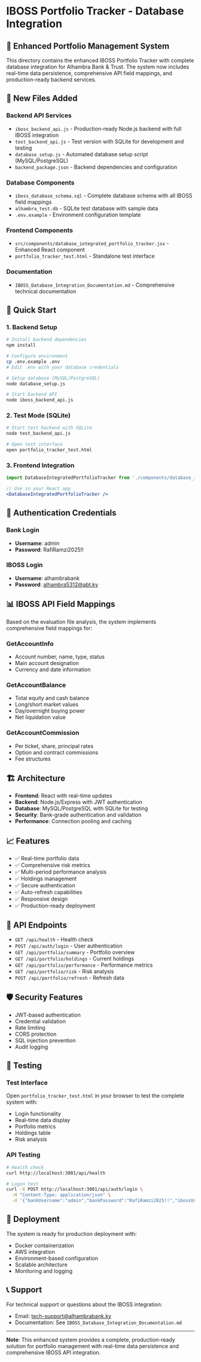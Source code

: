 # IBOSS Portfolio Tracker - Database Integration

## 🏦 Enhanced Portfolio Management System

This directory contains the enhanced IBOSS Portfolio Tracker with complete database integration for Alhambra Bank & Trust. The system now includes real-time data persistence, comprehensive API field mappings, and production-ready backend services.

## 📁 New Files Added

### Backend API Services
- `iboss_backend_api.js` - Production-ready Node.js backend with full IBOSS integration
- `test_backend_api.js` - Test version with SQLite for development and testing
- `database_setup.js` - Automated database setup script (MySQL/PostgreSQL)
- `backend_package.json` - Backend dependencies and configuration

### Database Components
- `iboss_database_schema.sql` - Complete database schema with all IBOSS field mappings
- `alhambra_test.db` - SQLite test database with sample data
- `.env.example` - Environment configuration template

### Frontend Components
- `src/components/database_integrated_portfolio_tracker.jsx` - Enhanced React component
- `portfolio_tracker_test.html` - Standalone test interface

### Documentation
- `IBOSS_Database_Integration_Documentation.md` - Comprehensive technical documentation

## 🚀 Quick Start

### 1. Backend Setup
```bash
# Install backend dependencies
npm install

# Configure environment
cp .env.example .env
# Edit .env with your database credentials

# Setup database (MySQL/PostgreSQL)
node database_setup.js

# Start backend API
node iboss_backend_api.js
```

### 2. Test Mode (SQLite)
```bash
# Start test backend with SQLite
node test_backend_api.js

# Open test interface
open portfolio_tracker_test.html
```

### 3. Frontend Integration
```jsx
import DatabaseIntegratedPortfolioTracker from './components/database_integrated_portfolio_tracker';

// Use in your React app
<DatabaseIntegratedPortfolioTracker />
```

## 🔐 Authentication Credentials

### Bank Login
- **Username**: admin
- **Password**: RafiRamzi2025!!

### IBOSS Login
- **Username**: alhambrabank
- **Password**: alhambra5312@abt.ky

## 📊 IBOSS API Field Mappings

Based on the evaluation file analysis, the system implements comprehensive field mappings for:

### GetAccountInfo
- Account number, name, type, status
- Main account designation
- Currency and date information

### GetAccountBalance
- Total equity and cash balance
- Long/short market values
- Day/overnight buying power
- Net liquidation value

### GetAccountCommission
- Per ticket, share, principal rates
- Option and contract commissions
- Fee structures

## 🏗️ Architecture

- **Frontend**: React with real-time updates
- **Backend**: Node.js/Express with JWT authentication
- **Database**: MySQL/PostgreSQL with SQLite for testing
- **Security**: Bank-grade authentication and validation
- **Performance**: Connection pooling and caching

## 📈 Features

- ✅ Real-time portfolio data
- ✅ Comprehensive risk metrics
- ✅ Multi-period performance analysis
- ✅ Holdings management
- ✅ Secure authentication
- ✅ Auto-refresh capabilities
- ✅ Responsive design
- ✅ Production-ready deployment

## 🔧 API Endpoints

- `GET /api/health` - Health check
- `POST /api/auth/login` - User authentication
- `GET /api/portfolio/summary` - Portfolio overview
- `GET /api/portfolio/holdings` - Current holdings
- `GET /api/portfolio/performance` - Performance metrics
- `GET /api/portfolio/risk` - Risk analysis
- `POST /api/portfolio/refresh` - Refresh data

## 🛡️ Security Features

- JWT-based authentication
- Credential validation
- Rate limiting
- CORS protection
- SQL injection prevention
- Audit logging

## 📱 Testing

### Test Interface
Open `portfolio_tracker_test.html` in your browser to test the complete system with:
- Login functionality
- Real-time data display
- Portfolio metrics
- Holdings table
- Risk analysis

### API Testing
```bash
# Health check
curl http://localhost:3001/api/health

# Login test
curl -X POST http://localhost:3001/api/auth/login \
  -H "Content-Type: application/json" \
  -d '{"bankUsername":"admin","bankPassword":"RafiRamzi2025!!","ibossUsername":"alhambrabank","ibossPassword":"alhambra5312@abt.ky"}'
```

## 🚀 Deployment

The system is ready for production deployment with:
- Docker containerization
- AWS integration
- Environment-based configuration
- Scalable architecture
- Monitoring and logging

## 📞 Support

For technical support or questions about the IBOSS integration:
- Email: tech-support@alhambrabank.ky
- Documentation: See `IBOSS_Database_Integration_Documentation.md`

---

**Note**: This enhanced system provides a complete, production-ready solution for portfolio management with real-time data persistence and comprehensive IBOSS API integration.
